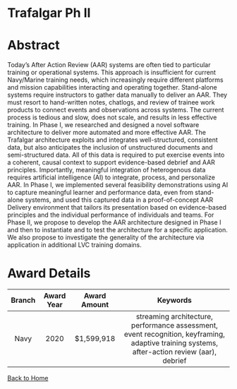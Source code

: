 
Trafalgar Ph II
===============

# Abstract


Today’s After Action Review (AAR) systems are often tied to particular training or operational systems. This approach is insufficient for current Navy/Marine training needs, which increasingly require different platforms and mission capabilities interacting and operating together. Stand-alone systems require instructors to gather data manually to deliver an AAR. They must resort to hand-written notes, chatlogs, and review of trainee work products to connect events and observations across systems. The current process is tedious and slow, does not scale, and results in less effective training. In Phase I, we researched and designed a novel software architecture to deliver more automated and more effective AAR. The Trafalgar architecture exploits and integrates well-structured, consistent data, but also anticipates the inclusion of unstructured documents and semi-structured data. All of this data is required to put exercise events into a coherent, causal context to support evidence-based debrief and AAR principles. Importantly, meaningful integration of heterogenous data requires artificial intelligence (AI) to integrate, process, and personalize AAR. In Phase I, we implemented several feasibility demonstrations using AI to capture meaningful learner and performance data, even from stand-alone systems, and used this captured data in a proof-of-concept AAR Delivery environment that tailors its presentation based on evidence-based principles and the individual performance of individuals and teams. For Phase II, we propose to develop the AAR architecture designed in Phase I and then to instantiate and to test the architecture for a specific application. We also propose to investigate the generality of the architecture via application in additional LVC training domains.  

# Award Details

|Branch|Award Year|Award Amount|Keywords|
| :---: | :---: | :---: | :---: |
|Navy|2020|$1,599,918|streaming architecture, performance assessment, event recognition, keyframing, adaptive training systems, after-action review (aar), debrief|
  
  


[Back to Home](https://github.com/chrischow/dod_sbir_awards/JH/#2130)